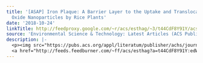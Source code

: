 ```yaml
---
title: '[ASAP] Iron Plaque: A Barrier Layer to the Uptake and Translocation of Copper
  Oxide Nanoparticles by Rice Plants'
date: '2018-10-24'
linkTitle: http://feedproxy.google.com/~r/acs/esthag/~3/t44CdF8Y91Y/acs.est.8b02687
source: 'Environmental Science & Technology: Latest Articles (ACS Publications)'
description: |-
  <p><img src="https://pubs.acs.org/appl/literatum/publisher/achs/journals/content/esthag/0/esthag.ahead-of-print/acs.est.8b02687/20181023/images/medium/es-2018-02687e_0005.gif" alt="TOC Graphic"/></p><div><cite>Environmental Science & Technology</cite></div><div>DOI: 10.1021/acs.est.8b02687</div><div class="feedflare">
  <a href="http://feeds.feedburner.com/~ff/acs/esthag?a=t44CdF8Y91Y:edWvta2dEcA:yIl2AUoC8zA"><img src="http://feeds.feedburner.com/~ff/acs/esthag?d=yIl2AUoC8zA" border="0"></img></a>
---
```

